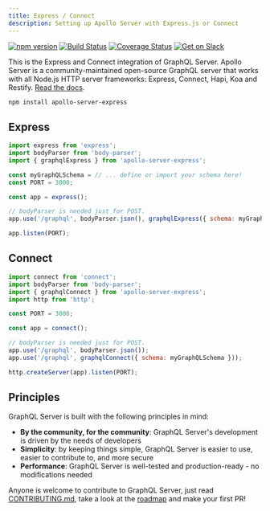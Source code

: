 ```yaml
---
title: Express / Connect
description: Setting up Apollo Server with Express.js or Connect
---
```


[![npm version](https://badge.fury.io/js/graphql-server-core.svg)](https://badge.fury.io/js/graphql-server-core) [![Build Status](https://travis-ci.org/apollographql/graphql-server.svg?branch=master)](https://travis-ci.org/apollographql/graphql-server) [![Coverage Status](https://coveralls.io/repos/github/apollographql/graphql-server/badge.svg?branch=master)](https://coveralls.io/github/apollographql/graphql-server?branch=master) [![Get on Slack](https://img.shields.io/badge/slack-join-orange.svg)](https://www.apollographql.com/#slack)

This is the Express and Connect integration of GraphQL Server. Apollo Server is a community-maintained open-source GraphQL server that works with all Node.js HTTP server frameworks: Express, Connect, Hapi, Koa and Restify. [Read the docs](https://www.apollographql.com/docs/apollo-server/).

```sh
npm install apollo-server-express
```

## Express

```js
import express from 'express';
import bodyParser from 'body-parser';
import { graphqlExpress } from 'apollo-server-express';

const myGraphQLSchema = // ... define or import your schema here!
const PORT = 3000;

const app = express();

// bodyParser is needed just for POST.
app.use('/graphql', bodyParser.json(), graphqlExpress({ schema: myGraphQLSchema }));

app.listen(PORT);
```

## Connect

```js
import connect from 'connect';
import bodyParser from 'body-parser';
import { graphqlConnect } from 'apollo-server-express';
import http from 'http';

const PORT = 3000;

const app = connect();

// bodyParser is needed just for POST.
app.use('/graphql', bodyParser.json());
app.use('/graphql', graphqlConnect({ schema: myGraphQLSchema }));

http.createServer(app).listen(PORT);
```

## Principles

GraphQL Server is built with the following principles in mind:

* **By the community, for the community**: GraphQL Server's development is driven by the needs of developers
* **Simplicity**: by keeping things simple, GraphQL Server is easier to use, easier to contribute to, and more secure
* **Performance**: GraphQL Server is well-tested and production-ready - no modifications needed


Anyone is welcome to contribute to GraphQL Server, just read [CONTRIBUTING.md](https://github.com/apollographql/apollo-server/blob/master/CONTRIBUTING.md), take a look at the [roadmap](https://github.com/apollographql/apollo-server/blob/master/ROADMAP.md) and make your first PR!
